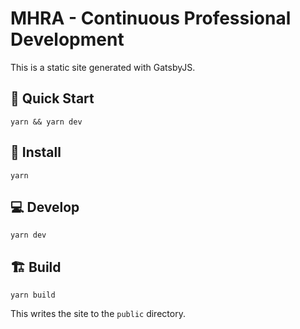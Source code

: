 # MHRA - Continuous Professional Development

This is a static site generated with GatsbyJS.

## 🚀 Quick Start

```shell
yarn && yarn dev

```

## 🧶 Install

```shell
yarn

```

## 💻 Develop

```shell
yarn dev
```

## 🏗 Build

```shell
yarn build
```

This writes the site to the `public` directory.
